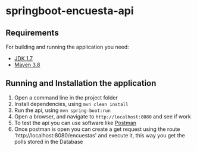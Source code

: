 # springboot-encuesta-api

## Requirements

For building and running the application you need:

- [JDK 1.7](http://www.oracle.com/technetwork/java/javase/downloads/jdk8-downloads-2133151.html)
- [Maven 3.8](https://maven.apache.org)

## Running and Installation the application

1. Open a command line in the project folder
2. Install dependencies, using `mvn clean install`
3. Run the api, using `mvn spring-boot:run`
4. Open a browser, and navigate to `http://localhost:8080` and see if work
5. To test the api you can use software like [Postman](https://www.postman.com/)
6. Once postman is open you can create a get request using the route 'http://localhost:8080/encuestas' and execute it, this way you get the polls stored in the Database
